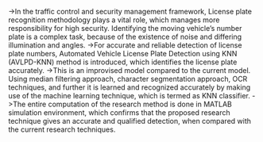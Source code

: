 ->In the traffic control and security management framework, License plate recognition
methodology plays a vital role, which manages more responsibility for high security. Identifying
the moving vehicle’s number plate is a complex task, because of the existence of noise and
differing illumination and angles.
->For accurate and reliable detection of license plate numbers, Automated Vehicle License Plate Detection using KNN (AVLPD-KNN) method is introduced, which identifies the license plate accurately.
->This is an improvised model compared to the current model. Using median filtering approach, character segmentation approach, OCR techniques, and further it is learned and recognized accurately by making use of the machine learning technique, which is termed as KNN classifier.
->The entire computation of the research method is done in MATLAB simulation environment, which confirms that the proposed research technique gives an accurate and qualified detection, when compared with the current research techniques.
